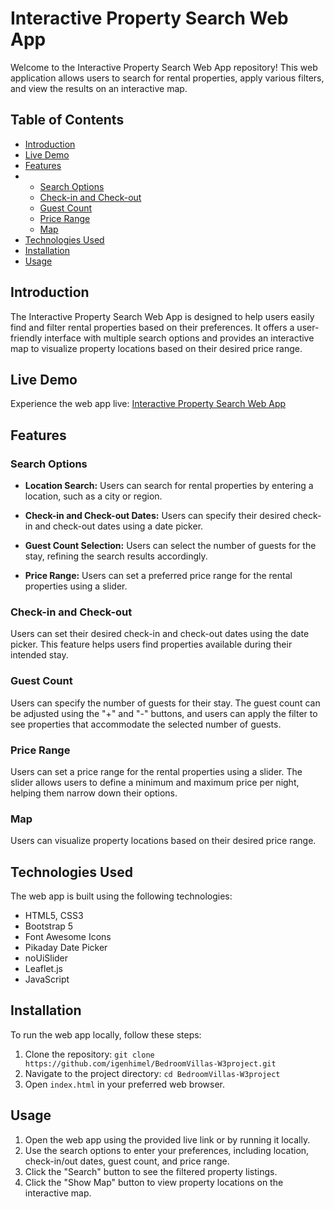 # Interactive Property Search Web App

Welcome to the Interactive Property Search Web App repository! This web application allows users to search for rental properties, apply various filters, and view the results on an interactive map.

## Table of Contents

- [Introduction](#introduction)
- [Live Demo](#live-demo)
- [Features](#features)
- - [Search Options](#search-options)
  - [Check-in and Check-out](#check-in-and-check-out)
  - [Guest Count](#guest-count)
  - [Price Range](#price-range)
  - [Map](#Map)
- [Technologies Used](#technologies-used)
- [Installation](#installation)
- [Usage](#usage)


## Introduction

The Interactive Property Search Web App is designed to help users easily find and filter rental properties based on their preferences. It offers a user-friendly interface with multiple search options and provides an interactive map to visualize property locations based on their desired price range.

## Live Demo

Experience the web app live: [Interactive Property Search Web App](https://illustrious-conkies-2bb1cd.netlify.app/)

## Features

### Search Options

- **Location Search:** Users can search for rental properties by entering a location, such as a city or region.

- **Check-in and Check-out Dates:** Users can specify their desired check-in and check-out dates using a date picker.

- **Guest Count Selection:** Users can select the number of guests for the stay, refining the search results accordingly.

- **Price Range:** Users can set a preferred price range for the rental properties using a slider.
  
### Check-in and Check-out

Users can set their desired check-in and check-out dates using the date picker. This feature helps users find properties available during their intended stay.

### Guest Count

Users can specify the number of guests for their stay. The guest count can be adjusted using the "+" and "-" buttons, and users can apply the filter to see properties that accommodate the selected number of guests.

### Price Range

Users can set a price range for the rental properties using a slider. The slider allows users to define a minimum and maximum price per night, helping them narrow down their options.

### Map

Users can visualize property locations based on their desired price range.

## Technologies Used

The web app is built using the following technologies:

- HTML5, CSS3
- Bootstrap 5
- Font Awesome Icons
- Pikaday Date Picker
- noUiSlider
- Leaflet.js
- JavaScript

## Installation

To run the web app locally, follow these steps:

1. Clone the repository: `git clone https://github.com/igenhimel/BedroomVillas-W3project.git`
2. Navigate to the project directory: `cd BedroomVillas-W3project`
3. Open `index.html` in your preferred web browser.

## Usage

1. Open the web app using the provided live link or by running it locally.
2. Use the search options to enter your preferences, including location, check-in/out dates, guest count, and price range.
3. Click the "Search" button to see the filtered property listings.
4. Click the "Show Map" button to view property locations on the interactive map.

